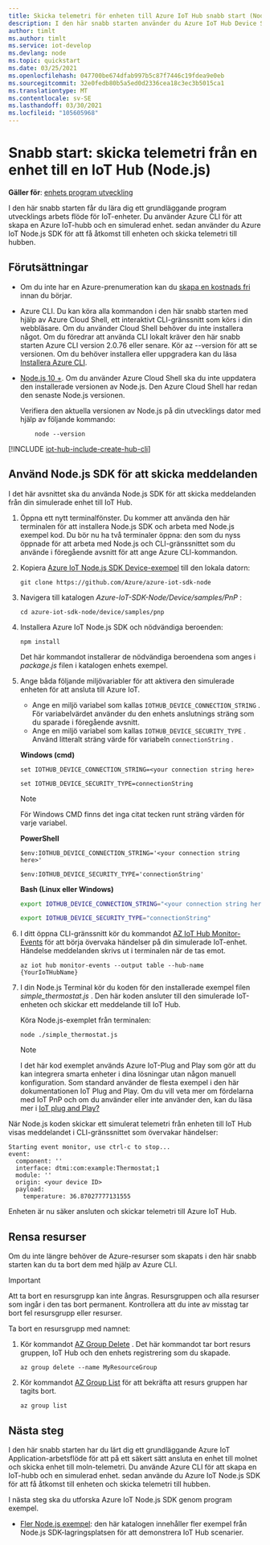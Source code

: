 ```yaml
---
title: Skicka telemetri för enheten till Azure IoT Hub snabb start (Node.js)
description: I den här snabb starten använder du Azure IoT Hub Device SDK för Node.js för att skicka telemetri från en enhet till en IoT-hubb.
author: timlt
ms.author: timlt
ms.service: iot-develop
ms.devlang: node
ms.topic: quickstart
ms.date: 03/25/2021
ms.openlocfilehash: 047700be674dfab997b5c87f7446c19fdea9e0eb
ms.sourcegitcommit: 32e0fedb80b5a5ed0d2336cea18c3ec3b5015ca1
ms.translationtype: MT
ms.contentlocale: sv-SE
ms.lasthandoff: 03/30/2021
ms.locfileid: "105605968"
---
```

# <a name="quickstart-send-telemetry-from-a-device-to-an-iot-hub-nodejs"></a>Snabb start: skicka telemetri från en enhet till en IoT Hub (Node.js)

**Gäller för**: [enhets program utveckling](about-iot-develop.md#device-application-development)

I den här snabb starten får du lära dig ett grundläggande program utvecklings arbets flöde för IoT-enheter. Du använder Azure CLI för att skapa en Azure IoT-hubb och en simulerad enhet. sedan använder du Azure IoT Node.js SDK för att få åtkomst till enheten och skicka telemetri till hubben.

## <a name="prerequisites"></a>Förutsättningar
- Om du inte har en Azure-prenumeration kan du [skapa en kostnads fri](https://azure.microsoft.com/free/?WT.mc_id=A261C142F) innan du börjar.
- Azure CLI. Du kan köra alla kommandon i den här snabb starten med hjälp av Azure Cloud Shell, ett interaktivt CLI-gränssnitt som körs i din webbläsare. Om du använder Cloud Shell behöver du inte installera något. Om du föredrar att använda CLI lokalt kräver den här snabb starten Azure CLI version 2.0.76 eller senare. Kör az --version för att se versionen. Om du behöver installera eller uppgradera kan du läsa [Installera Azure CLI]( /cli/azure/install-azure-cli).
- [Node.js 10 +](https://nodejs.org). Om du använder Azure Cloud Shell ska du inte uppdatera den installerade versionen av Node.js. Den Azure Cloud Shell har redan den senaste Node.js versionen.

    Verifiera den aktuella versionen av Node.js på din utvecklings dator med hjälp av följande kommando:

    ```cmd/sh
        node --version
    ```

[!INCLUDE [iot-hub-include-create-hub-cli](../../includes/iot-hub-include-create-hub-cli.md)]

## <a name="use-the-nodejs-sdk-to-send-messages"></a>Använd Node.js SDK för att skicka meddelanden
I det här avsnittet ska du använda Node.js SDK för att skicka meddelanden från din simulerade enhet till IoT Hub. 

1. Öppna ett nytt terminalfönster. Du kommer att använda den här terminalen för att installera Node.js SDK och arbeta med Node.js exempel kod. Du bör nu ha två terminaler öppna: den som du nyss öppnade för att arbeta med Node.js och CLI-gränssnittet som du använde i föregående avsnitt för att ange Azure CLI-kommandon.

1. Kopiera [Azure IoT Node.js SDK Device-exempel](https://github.com/Azure/azure-iot-sdk-node/tree/master/device/samples) till den lokala datorn:

    ```console
    git clone https://github.com/Azure/azure-iot-sdk-node
    ```

1. Navigera till katalogen *Azure-IoT-SDK-Node/Device/samples/PnP* :

    ```console
    cd azure-iot-sdk-node/device/samples/pnp
    ```

1. Installera Azure IoT Node.js SDK och nödvändiga beroenden:

    ```console
    npm install
    ```

    Det här kommandot installerar de nödvändiga beroendena som anges i *package.js* filen i katalogen enhets exempel.

1. Ange båda följande miljövariabler för att aktivera den simulerade enheten för att ansluta till Azure IoT.
    * Ange en miljö variabel som kallas `IOTHUB_DEVICE_CONNECTION_STRING` . För variabelvärdet använder du den enhets anslutnings sträng som du sparade i föregående avsnitt.
    * Ange en miljö variabel som kallas `IOTHUB_DEVICE_SECURITY_TYPE` . Använd litteralt sträng värde för variabeln `connectionString` .

    **Windows (cmd)**

    ```console
    set IOTHUB_DEVICE_CONNECTION_STRING=<your connection string here>
    ```
    ```console
    set IOTHUB_DEVICE_SECURITY_TYPE=connectionString
    ```

    > [!NOTE]
    > För Windows CMD finns det inga citat tecken runt sträng värden för varje variabel.

    **PowerShell**

    ```azurepowershell
    $env:IOTHUB_DEVICE_CONNECTION_STRING='<your connection string here>'
    ```
    ```azurepowershell
    $env:IOTHUB_DEVICE_SECURITY_TYPE='connectionString'
    ```

    **Bash (Linux eller Windows)**

    ```bash
    export IOTHUB_DEVICE_CONNECTION_STRING="<your connection string here>"
    ```
    ```bash
    export IOTHUB_DEVICE_SECURITY_TYPE="connectionString"
    ```
1. I ditt öppna CLI-gränssnitt kör du kommandot [AZ IoT Hub Monitor-Events](/cli/azure/ext/azure-iot/iot/hub#ext-azure-iot-az-iot-hub-monitor-events) för att börja övervaka händelser på din simulerade IoT-enhet.  Händelse meddelanden skrivs ut i terminalen när de tas emot.

    ```azurecli
    az iot hub monitor-events --output table --hub-name {YourIoTHubName}
    ```

1. I din Node.js Terminal kör du koden för den installerade exempel filen *simple_thermostat.js* . Den här koden ansluter till den simulerade IoT-enheten och skickar ett meddelande till IoT Hub.

    Köra Node.js-exemplet från terminalen:
    ```console
    node ./simple_thermostat.js
    ```
    > [!NOTE]
    > I det här kod exemplet används Azure IoT-Plug and Play som gör att du kan integrera smarta enheter i dina lösningar utan någon manuell konfiguration.  Som standard använder de flesta exempel i den här dokumentationen IoT Plug and Play. Om du vill veta mer om fördelarna med IoT PnP och om du använder eller inte använder den, kan du läsa mer i [IoT plug and Play?](../iot-pnp/overview-iot-plug-and-play.md)

När Node.js koden skickar ett simulerat telemetri från enheten till IoT Hub visas meddelandet i CLI-gränssnittet som övervakar händelser:

```output
Starting event monitor, use ctrl-c to stop...
event:
  component: ''
  interface: dtmi:com:example:Thermostat;1
  module: ''
  origin: <your device ID>
  payload:
    temperature: 36.87027777131555
```

Enheten är nu säker ansluten och skickar telemetri till Azure IoT Hub.

## <a name="clean-up-resources"></a>Rensa resurser
Om du inte längre behöver de Azure-resurser som skapats i den här snabb starten kan du ta bort dem med hjälp av Azure CLI.

> [!IMPORTANT]
> Att ta bort en resursgrupp kan inte ångras. Resursgruppen och alla resurser som ingår i den tas bort permanent. Kontrollera att du inte av misstag tar bort fel resursgrupp eller resurser. 

Ta bort en resursgrupp med namnet:
1. Kör kommandot [AZ Group Delete](/cli/azure/group#az-group-delete) . Det här kommandot tar bort resurs gruppen, IoT Hub och den enhets registrering som du skapade.

    ```azurecli
    az group delete --name MyResourceGroup
    ```
1. Kör kommandot [AZ Group List](/cli/azure/group#az-group-list) för att bekräfta att resurs gruppen har tagits bort.  

    ```azurecli
    az group list
    ```

## <a name="next-steps"></a>Nästa steg

I den här snabb starten har du lärt dig ett grundläggande Azure IoT Application-arbetsflöde för att på ett säkert sätt ansluta en enhet till molnet och skicka enhet till moln-telemetri. Du använde Azure CLI för att skapa en IoT-hubb och en simulerad enhet. sedan använde du Azure IoT Node.js SDK för att få åtkomst till enheten och skicka telemetri till hubben. 

I nästa steg ska du utforska Azure IoT Node.js SDK genom program exempel.

- [Fler Node.js exempel](https://github.com/Azure/azure-iot-sdk-node/tree/master/device/samples): den här katalogen innehåller fler exempel från Node.js SDK-lagringsplatsen för att demonstrera IoT Hub scenarier.